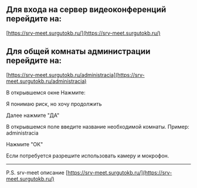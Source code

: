 ## Для входа на сервер видеоконференций перейдите на:
[https://srv-meet.surgutokb.ru/](https://srv-meet.surgutokb.ru/)

## Для общей комнаты администрации перейдите на:
[https://srv-meet.surgutokb.ru/administracia](https://srv-meet.surgutokb.ru/administracia)

В открывшемся окне Нажмите:

Я понимаю риск, но хочу продолжить

Далее нажмите "ДА"

В открывшемся поле введите название необходимой комнаты. Пример: administracia

Нажмите "ОК"

Если потребуется разрешите использовать камеру и мокрофон.

***
P.S. srv-meet описание
[https://srv-meet.surgutokb.ru/](https://srv-meet.surgutokb.ru/)
